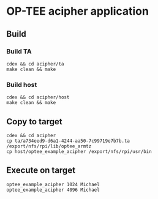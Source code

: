 # OP-TEE acipher application

## Build

### Build TA
```
cdex && cd acipher/ta
make clean && make
```

### Build host
```
cdex && cd acipher/host
make clean && make
```

## Copy to target
```
cdex && cd acipher
cp ta/a734eed9-d6a1-4244-aa50-7c99719e7b7b.ta /export/nfs/rpi/lib/optee_armtz
cp host/optee_example_acipher /export/nfs/rpi/usr/bin
```

## Execute on target
```
optee_example_acipher 1024 Michael
optee_example_acipher 4096 Michael
```

